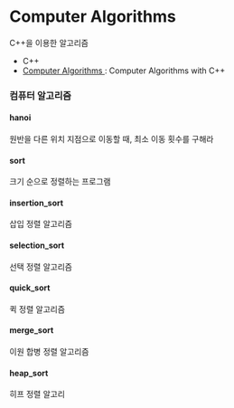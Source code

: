 # Computer Algorithms 
C++을 이용한 알고리즘

- C++
- [Computer Algorithms ](https://github.com/hyejeong99/ComputerAlgorithms) : Computer Algorithms with C++

### 컴퓨터 알고리즘
#### hanoi
원반을 다른 위치 지점으로 이동할 때, 최소 이동 횟수를 구해라

#### sort
크기 순으로 정렬하는 프로그램

#### insertion_sort
삽입 정렬 알고리즘

#### selection_sort
선택 정렬 알고리즘

#### quick_sort
퀵 정렬 알고리즘

#### merge_sort
이원 합병 정렬 알고리즘

#### heap_sort
히프 정렬 알고리
